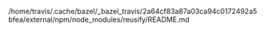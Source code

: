 /home/travis/.cache/bazel/_bazel_travis/2a64cf83a87a03ca94c0172492a5bfea/external/npm/node_modules/reusify/README.md